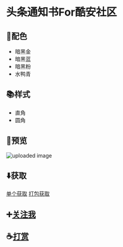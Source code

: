# 头条通知书For酷安社区

## 🌅配色

- 暗黑金
- 暗黑蓝
- 暗黑粉
- 水鸭青

## 📚样式

- 直角
- 圆角

## 📖预览

![uploaded image](https://gcdnb.pbrd.co/images/D5fQQn0br4qi.png?o=1)

## ⬇️获取

[单个获取](https://github.com/beixinti/HeadlineNoticePhoto/find/main)
[打包获取](https://github.com/beixinti/HeadlineNoticePhoto/find/main)

## ➕[关注我](https://taylornation.notion.site/f4ff1f59e0f94dac81963795e8298230)

## ☕[打赏](https://taylornation.notion.site/6c2fb8291e364671829fcfd6c459993b)
